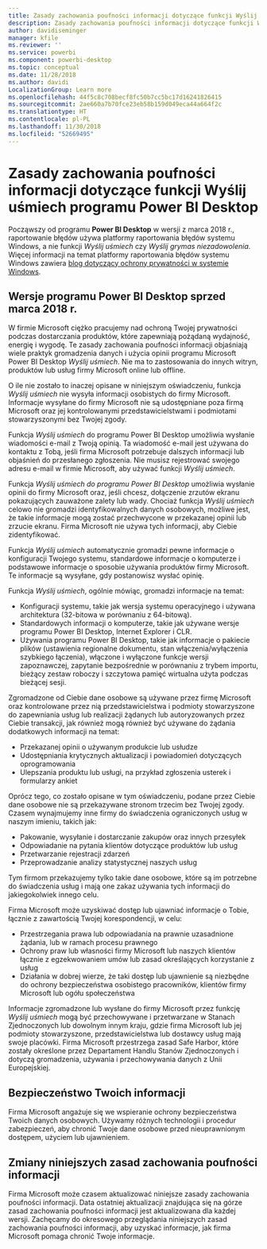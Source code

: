 ```yaml
---
title: Zasady zachowania poufności informacji dotyczące funkcji Wyślij uśmiech programu Power BI Desktop
description: Zasady zachowania poufności informacji dotyczące funkcji Wyślij uśmiech programu Power BI Desktop
author: davidiseminger
manager: kfile
ms.reviewer: ''
ms.service: powerbi
ms.component: powerbi-desktop
ms.topic: conceptual
ms.date: 11/28/2018
ms.author: davidi
LocalizationGroup: Learn more
ms.openlocfilehash: 44f5c8c708becf8fc50b7cc5bc17d16241826415
ms.sourcegitcommit: 2ae660a7b70fce23eb58b159d049eca44a664f2c
ms.translationtype: HT
ms.contentlocale: pl-PL
ms.lasthandoff: 11/30/2018
ms.locfileid: "52669495"
---
```

# <a name="power-bi-desktop-send-a-smile-privacy-statement"></a>Zasady zachowania poufności informacji dotyczące funkcji Wyślij uśmiech programu Power BI Desktop

Począwszy od programu **Power BI Desktop** w wersji z marca 2018 r., raportowanie błędów używa platformy raportowania błędów systemu Windows, a nie funkcji *Wyślij uśmiech* czy *Wyślij grymas niezadowolenia*. Więcej informacji na temat platformy raportowania błędów systemu Windows zawiera [blog dotyczący ochrony prywatności w systemie Windows](https://blogs.windows.com/windowsexperience/2018/01/24/microsoft-introduces-new-privacy-tools-ahead-of-data-privacy-day/). 

## <a name="for-versions-of-power-bi-desktop-prior-to-march-2018"></a>Wersje programu Power BI Desktop sprzed marca 2018 r.

W firmie Microsoft ciężko pracujemy nad ochroną Twojej prywatności podczas dostarczania produktów, które zapewniają pożądaną wydajność, energię i wygodę. Te zasady zachowania poufności informacji objaśniają wiele praktyk gromadzenia danych i użycia opinii programu Microsoft Power BI Desktop *Wyślij uśmiech*. Nie ma to zastosowania do innych witryn, produktów lub usług firmy Microsoft online lub offline.

O ile nie zostało to inaczej opisane w niniejszym oświadczeniu, funkcja *Wyślij uśmiech* nie wysyła informacji osobistych do firmy Microsoft. Informacje wysyłane do firmy Microsoft nie są udostępniane poza firmą Microsoft oraz jej kontrolowanymi przedstawicielstwami i podmiotami stowarzyszonymi bez Twojej zgody.

Funkcja *Wyślij uśmiech* do programu Power BI Desktop umożliwia wysłanie wiadomości e-mail z Twoją opinią. Ta wiadomość e-mail jest używana do kontaktu z Tobą, jeśli firma Microsoft potrzebuje dalszych informacji lub objaśnień do przesłanego zgłoszenia. Nie musisz rejestrować swojego adresu e-mail w firmie Microsoft, aby używać funkcji *Wyślij uśmiech*.

Funkcja *Wyślij uśmiech do programu Power BI Desktop* umożliwia wysłanie opinii do firmy Microsoft oraz, jeśli chcesz, dołączenie zrzutów ekranu pokazujących zauważone zalety lub wady. Chociaż funkcja *Wyślij uśmiech* celowo nie gromadzi identyfikowalnych danych osobowych, możliwe jest, że takie informacje mogą zostać przechwycone w przekazanej opinii lub zrzucie ekranu. Firma Microsoft nie używa tych informacji, aby Ciebie zidentyfikować.

Funkcja *Wyślij uśmiech* automatycznie gromadzi pewne informacje o konfiguracji Twojego systemu, standardowe informacje o komputerze i podstawowe informacje o sposobie używania produktów firmy Microsoft. Te informacje są wysyłane, gdy postanowisz wysłać opinię.

Funkcja *Wyślij uśmiech*, ogólnie mówiąc, gromadzi informacje na temat:

* Konfiguracji systemu, takie jak wersja systemu operacyjnego i używana architektura (32-bitowa w porównaniu z 64-bitową).
* Standardowych informacji o komputerze, takie jak używane wersje programu Power BI Desktop, Internet Explorer i CLR.
* Używania programu Power BI Desktop, takie jak informacje o pakiecie plików (ustawienia regionalne dokumentu, stan włączenia/wyłączenia szybkiego łączenia), włączone i wyłączone funkcje wersji zapoznawczej, zapytanie bezpośrednie w porównaniu z trybem importu, bieżący zestaw roboczy i szczytowa pamięć wirtualna użyta podczas bieżącej sesji.

Zgromadzone od Ciebie dane osobowe są używane przez firmę Microsoft oraz kontrolowane przez nią przedstawicielstwa i podmioty stowarzyszone do zapewniania usług lub realizacji żądanych lub autoryzowanych przez Ciebie transakcji, jak również mogą również być używane do żądania dodatkowych informacji na temat:

* Przekazanej opinii o używanym produkcie lub usłudze
* Udostępniania krytycznych aktualizacji i powiadomień dotyczących oprogramowania
* Ulepszania produktu lub usługi, na przykład zgłoszenia usterek i formularzy ankiet

Oprócz tego, co zostało opisane w tym oświadczeniu, podane przez Ciebie dane osobowe nie są przekazywane stronom trzecim bez Twojej zgody. Czasem wynajmujemy inne firmy do świadczenia ograniczonych usług w naszym imieniu, takich jak:

* Pakowanie, wysyłanie i dostarczanie zakupów oraz innych przesyłek
* Odpowiadanie na pytania klientów dotyczące produktów lub usług
* Przetwarzanie rejestracji zdarzeń
* Przeprowadzanie analizy statystycznej naszych usług

Tym firmom przekazujemy tylko takie dane osobowe, które są im potrzebne do świadczenia usług i mają one zakaz używania tych informacji do jakiegokolwiek innego celu.

Firma Microsoft może uzyskiwać dostęp lub ujawniać informacje o Tobie, łącznie z zawartością Twojej korespondencji, w celu:

* Przestrzegania prawa lub odpowiadania na prawnie uzasadnione żądania, lub w ramach procesu prawnego
* Ochrony praw lub własności firmy Microsoft lub naszych klientów łącznie z egzekwowaniem umów lub zasad określających korzystanie z usług
* Działania w dobrej wierze, że taki dostęp lub ujawnienie są niezbędne do ochrony bezpieczeństwa osobistego pracowników, klientów firmy Microsoft lub ogółu społeczeństwa

Informacje zgromadzone lub wysłane do firmy Microsoft przez funkcję *Wyślij uśmiech* mogą być przechowywane i przetwarzane w Stanach Zjednoczonych lub dowolnym innym kraju, gdzie firma Microsoft lub jej podmioty stowarzyszone, przedstawicielstwa lub dostawcy usług mają swoje placówki. Firma Microsoft przestrzega zasad Safe Harbor, które zostały określone przez Departament Handlu Stanów Zjednoczonych i dotyczą gromadzenia, używania i przechowywania danych z Unii Europejskiej.

## <a name="security-of-your-information"></a>Bezpieczeństwo Twoich informacji
Firma Microsoft angażuje się we wspieranie ochrony bezpieczeństwa Twoich danych osobowych. Używamy różnych technologii i procedur zabezpieczeń, aby chronić Twoje dane osobowe przed nieuprawnionym dostępem, użyciem lub ujawnieniem.

## <a name="changes-to-this-privacy-statement"></a>Zmiany niniejszych zasad zachowania poufności informacji
Firma Microsoft może czasem aktualizować niniejsze zasady zachowania poufności informacji. Data ostatniej aktualizacji znajdująca się na górze zasad zachowania poufności informacji jest aktualizowana dla każdej wersji. Zachęcamy do okresowego przeglądania niniejszych zasad zachowania poufności informacji, aby uzyskać informacje, jak firma Microsoft pomaga chronić Twoje informacje.

